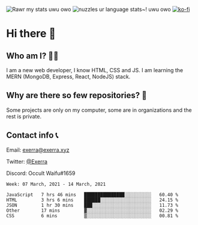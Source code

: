 ![Rawr my stats uwu owo](https://github-readme-stats.vercel.app/api?username=Exerra&show_icons=true&theme=buefy)
![nuzzles ur language stats~! uwu owo](https://github-readme-stats.vercel.app/api/top-langs/?username=Exerra&layout=compact)
[![ko-fi](https://www.ko-fi.com/img/githubbutton_sm.svg)](https://ko-fi.com/X8X130H96)
# Hi there 👋
## Who am I? 🙋‍♀️
I am a new web developer, I know HTML, CSS and JS. I am learning the MERN (MongoDB, Express, React, NodeJS) stack.
## Why are there so few repositories? 🤔
Some projects are only on my computer, some are in organizations and the rest is private.
## Contact info 📞
Email: [exerra@exerra.xyz](mailto:exerra@exerra.xyz)

Twitter: [@Exerra](https://twitter.com/exerra)

Discord: Occult Waifu#1659

<!--START_SECTION:waka-->
```text
Week: 07 March, 2021 - 14 March, 2021

JavaScript   7 hrs 46 mins   ███████████████░░░░░░░░░░   60.40 % 
HTML         3 hrs 6 mins    ██████░░░░░░░░░░░░░░░░░░░   24.15 % 
JSON         1 hr 30 mins    ███░░░░░░░░░░░░░░░░░░░░░░   11.73 % 
Other        17 mins         ▓░░░░░░░░░░░░░░░░░░░░░░░░   02.29 % 
CSS          6 mins          ▒░░░░░░░░░░░░░░░░░░░░░░░░   00.81 % 
```
<!--END_SECTION:waka-->

